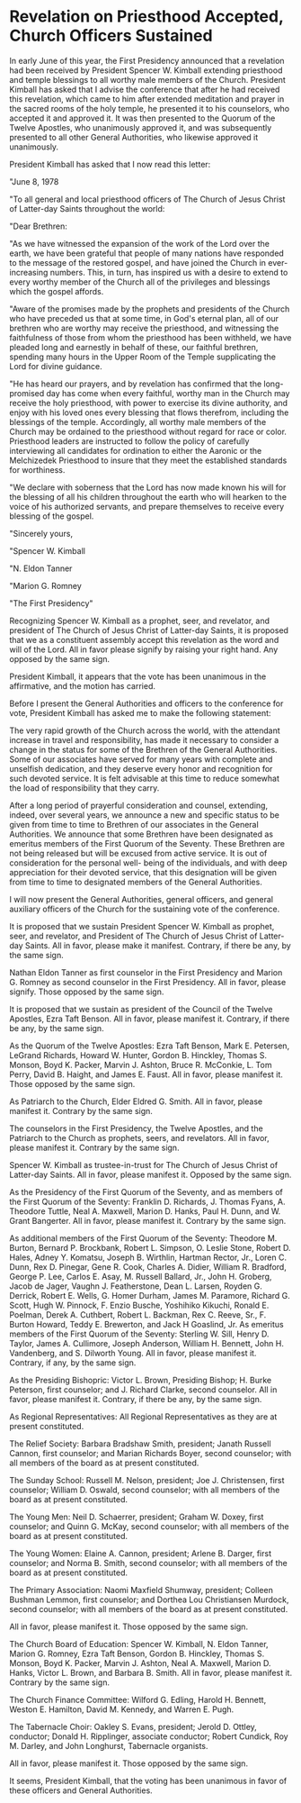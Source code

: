 # Revelation on Priesthood Accepted, Church Officers Sustained

In early June of this year, the First Presidency announced that a revelation
had been received by President Spencer W. Kimball extending priesthood and
temple blessings to all worthy male members of the Church. President Kimball
has asked that I advise the conference that after he had received this
revelation, which came to him after extended meditation and prayer in the
sacred rooms of the holy temple, he presented it to his counselors, who
accepted it and approved it. It was then presented to the Quorum of the Twelve
Apostles, who unanimously approved it, and was subsequently presented to all
other General Authorities, who likewise approved it unanimously.

President Kimball has asked that I now read this letter:

"June 8, 1978

"To all general and local priesthood officers of The Church of Jesus Christ of
Latter-day Saints throughout the world:

"Dear Brethren:

"As we have witnessed the expansion of the work of the Lord over the earth, we
have been grateful that people of many nations have responded to the message
of the restored gospel, and have joined the Church in ever-increasing numbers.
This, in turn, has inspired us with a desire to extend to every worthy member
of the Church all of the privileges and blessings which the gospel affords.

"Aware of the promises made by the prophets and presidents of the Church who
have preceded us that at some time, in God's eternal plan, all of our brethren
who are worthy may receive the priesthood, and witnessing the faithfulness of
those from whom the priesthood has been withheld, we have pleaded long and
earnestly in behalf of these, our faithful brethren, spending many hours in
the Upper Room of the Temple supplicating the Lord for divine guidance.

"He has heard our prayers, and by revelation has confirmed that the long-
promised day has come when every faithful, worthy man in the Church may
receive the holy priesthood, with power to exercise its divine authority, and
enjoy with his loved ones every blessing that flows therefrom, including the
blessings of the temple. Accordingly, all worthy male members of the Church
may be ordained to the priesthood without regard for race or color. Priesthood
leaders are instructed to follow the policy of carefully interviewing all
candidates for ordination to either the Aaronic or the Melchizedek Priesthood
to insure that they meet the established standards for worthiness.

"We declare with soberness that the Lord has now made known his will for the
blessing of all his children throughout the earth who will hearken to the
voice of his authorized servants, and prepare themselves to receive every
blessing of the gospel.

"Sincerely yours,

"Spencer W. Kimball

"N. Eldon Tanner

"Marion G. Romney

"The First Presidency"

Recognizing Spencer W. Kimball as a prophet, seer, and revelator, and
president of The Church of Jesus Christ of Latter-day Saints, it is proposed
that we as a constituent assembly accept this revelation as the word and will
of the Lord. All in favor please signify by raising your right hand. Any
opposed by the same sign.

President Kimball, it appears that the vote has been unanimous in the
affirmative, and the motion has carried.

Before I present the General Authorities and officers to the conference for
vote, President Kimball has asked me to make the following statement:

The very rapid growth of the Church across the world, with the attendant
increase in travel and responsibility, has made it necessary to consider a
change in the status for some of the Brethren of the General Authorities. Some
of our associates have served for many years with complete and unselfish
dedication, and they deserve every honor and recognition for such devoted
service. It is felt advisable at this time to reduce somewhat the load of
responsibility that they carry.

After a long period of prayerful consideration and counsel, extending, indeed,
over several years, we announce a new and specific status to be given from
time to time to Brethren of our associates in the General Authorities. We
announce that some Brethren have been designated as emeritus members of the
First Quorum of the Seventy. These Brethren are not being released but will be
excused from active service. It is out of consideration for the personal well-
being of the individuals, and with deep appreciation for their devoted
service, that this designation will be given from time to time to designated
members of the General Authorities.

I will now present the General Authorities, general officers, and general
auxiliary officers of the Church for the sustaining vote of the conference.

It is proposed that we sustain President Spencer W. Kimball as prophet, seer,
and revelator, and President of The Church of Jesus Christ of Latter-day
Saints. All in favor, please make it manifest. Contrary, if there be any, by
the same sign.

Nathan Eldon Tanner as first counselor in the First Presidency and Marion G.
Romney as second counselor in the First Presidency. All in favor, please
signify. Those opposed by the same sign.

It is proposed that we sustain as president of the Council of the Twelve
Apostles, Ezra Taft Benson. All in favor, please manifest it. Contrary, if
there be any, by the same sign.

As the Quorum of the Twelve Apostles: Ezra Taft Benson, Mark E. Petersen,
LeGrand Richards, Howard W. Hunter, Gordon B. Hinckley, Thomas S. Monson, Boyd
K. Packer, Marvin J. Ashton, Bruce R. McConkie, L. Tom Perry, David B. Haight,
and James E. Faust. All in favor, please manifest it. Those opposed by the
same sign.

As Patriarch to the Church, Elder Eldred G. Smith. All in favor, please
manifest it. Contrary by the same sign.

The counselors in the First Presidency, the Twelve Apostles, and the Patriarch
to the Church as prophets, seers, and revelators. All in favor, please
manifest it. Contrary by the same sign.

Spencer W. Kimball as trustee-in-trust for The Church of Jesus Christ of
Latter-day Saints. All in favor, please manifest it. Opposed by the same sign.

As the Presidency of the First Quorum of the Seventy, and as members of the
First Quorum of the Seventy: Franklin D. Richards, J. Thomas Fyans, A.
Theodore Tuttle, Neal A. Maxwell, Marion D. Hanks, Paul H. Dunn, and W. Grant
Bangerter. All in favor, please manifest it. Contrary by the same sign.

As additional members of the First Quorum of the Seventy: Theodore M. Burton,
Bernard P. Brockbank, Robert L. Simpson, O. Leslie Stone, Robert D. Hales,
Adney Y. Komatsu, Joseph B. Wirthlin, Hartman Rector, Jr., Loren C. Dunn, Rex
D. Pinegar, Gene R. Cook, Charles A. Didier, William R. Bradford, George P.
Lee, Carlos E. Asay, M. Russell Ballard, Jr., John H. Groberg, Jacob de Jager,
Vaughn J. Featherstone, Dean L. Larsen, Royden G. Derrick, Robert E. Wells, G.
Homer Durham, James M. Paramore, Richard G. Scott, Hugh W. Pinnock, F. Enzio
Busche, Yoshihiko Kikuchi, Ronald E. Poelman, Derek A. Cuthbert, Robert L.
Backman, Rex C. Reeve, Sr., F. Burton Howard, Teddy E. Brewerton, and Jack H
Goaslind, Jr. As emeritus members of the First Quorum of the Seventy: Sterling
W. Sill, Henry D. Taylor, James A. Cullimore, Joseph Anderson, William H.
Bennett, John H. Vandenberg, and S. Dilworth Young. All in favor, please
manifest it. Contrary, if any, by the same sign.

As the Presiding Bishopric: Victor L. Brown, Presiding Bishop; H. Burke
Peterson, first counselor; and J. Richard Clarke, second counselor. All in
favor, please manifest it. Contrary, if there be any, by the same sign.

As Regional Representatives: All Regional Representatives as they are at
present constituted.

The Relief Society: Barbara Bradshaw Smith, president; Janath Russell Cannon,
first counselor; and Marian Richards Boyer, second counselor; with all members
of the board as at present constituted.

The Sunday School: Russell M. Nelson, president; Joe J. Christensen, first
counselor; William D. Oswald, second counselor; with all members of the board
as at present constituted.

The Young Men: Neil D. Schaerrer, president; Graham W. Doxey, first counselor;
and Quinn G. McKay, second counselor; with all members of the board as at
present constituted.

The Young Women: Elaine A. Cannon, president; Arlene B. Darger, first
counselor; and Norma B. Smith, second counselor; with all members of the board
as at present constituted.

The Primary Association: Naomi Maxfield Shumway, president; Colleen Bushman
Lemmon, first counselor; and Dorthea Lou Christiansen Murdock, second
counselor; with all members of the board as at present constituted.

All in favor, please manifest it. Those opposed by the same sign.

The Church Board of Education: Spencer W. Kimball, N. Eldon Tanner, Marion G.
Romney, Ezra Taft Benson, Gordon B. Hinckley, Thomas S. Monson, Boyd K.
Packer, Marvin J. Ashton, Neal A. Maxwell, Marion D. Hanks, Victor L. Brown,
and Barbara B. Smith. All in favor, please manifest it. Contrary by the same
sign.

The Church Finance Committee: Wilford G. Edling, Harold H. Bennett, Weston E.
Hamilton, David M. Kennedy, and Warren E. Pugh.

The Tabernacle Choir: Oakley S. Evans, president; Jerold D. Ottley, conductor;
Donald H. Ripplinger, associate conductor; Robert Cundick, Roy M. Darley, and
John Longhurst, Tabernacle organists.

All in favor, please manifest it. Those opposed by the same sign.

It seems, President Kimball, that the voting has been unanimous in favor of
these officers and General Authorities.

